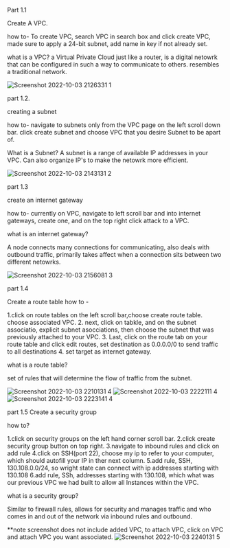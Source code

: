 Part 1.1

Create A VPC.

how to-
To create VPC, search VPC in search box and click create VPC, made sure to apply a 24-bit subnet, add name in key if not already set.

what is a VPC? 
a Virtual Private Cloud just like a router, is a digital netowrk that can be configured in such a way to communicate to others. 
resembles a traditional network.

![Screenshot 2022-10-03 2126331 1](https://user-images.githubusercontent.com/77698851/193714993-7ac33137-92ab-4139-a44b-4e57bbe2359a.png)


part 1.2.

creating a subnet

how to-
navigate to subnets only from the VPC page on the left scroll down bar. click create subnet and choose VPC that you desire Subnet to be apart of.

What is a Subnet?
A subnet is a range of available IP addresses in your VPC. Can also organize IP's to make the netowrk more efficient. 

![Screenshot 2022-10-03 2143131 2](https://user-images.githubusercontent.com/77698851/193716538-9f48f578-6884-4175-bb34-08b948afb7ec.png)

part 1.3

create an internet gateway

how to- currently on VPC, navigate to left scroll bar and into internet gateways, create one, and on the top right click attack to a VPC.

what is an internet gateway?

A node connects many connections for communicating, also deals with outbound traffic, primarily takes affect when a connection sits between two 
different netowrks.

![Screenshot 2022-10-03 2156081 3](https://user-images.githubusercontent.com/77698851/193717966-863dd728-e888-4883-9067-2e060430ddb9.png)

part 1.4

Create a route table
 how to - 
 
1.click on route tables on the left scroll bar,choose create route table. choose associated VPC. 
2. next, click on tabkle, and on the subnet associatio, explicit subnet asocciations, then choose the subnet that was previously attached to your VPC.
3. Last, click on the route tab on your route table and click edit routes, set destination as 0.0.0.0/0 to send traffic to all destinations
4. set target as internet gateway.

what is a route table?

set of rules that will determine the flow of traffic from the subnet.

![Screenshot 2022-10-03 2210131 4](https://user-images.githubusercontent.com/77698851/193720961-5593642b-23e7-4146-bbff-eb963df1a675.png)
![Screenshot 2022-10-03 2222111 4](https://user-images.githubusercontent.com/77698851/193720978-d4e3d897-b5e1-4fcf-92bd-4e9e0638f172.png)
![Screenshot 2022-10-03 2223141 4](https://user-images.githubusercontent.com/77698851/193720992-b0ce4e59-1c4d-46f0-9ee5-0ec982b792dd.png)

part 1.5
Create a security group

how to?

1.click on security groups on the left hand corner scroll bar.
2.click create security group button on top right.
3.navigate to inbound rules and click on add rule
4.click on SSH(port 22), choose my ip to refer to your computer, which should autofill your IP in ther next column.
5.add rule, SSH, 130.108.0.0/24, so wright state can connect with ip addresses starting with 130.108
6.add rule, SSh, addresses starting with 130.108, which what was our previous VPC we had built to allow all Instances within the VPC.

what is a security group?

Similar to firewall rules, allows for security and manages traffic and who comes in and out of the network via inbound rules and outbound.

**note screenshot does not include added VPC, to attach VPC, click on VPC and attach VPC you want associated.
![Screenshot 2022-10-03 2240131 5](https://user-images.githubusercontent.com/77698851/193723114-de93da8f-151f-4367-bb24-c70d1ed45f3b.png)



